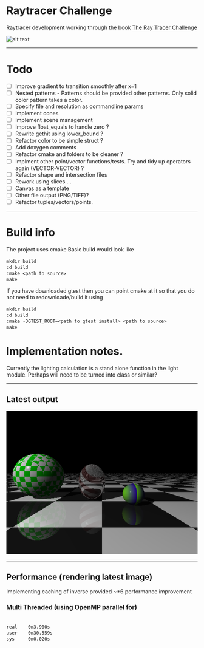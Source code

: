 # Raytracer Challenge
Raytracer development working through the book [The Ray Tracer Challenge](https://www.amazon.co.uk/Ray-Tracer-Challenge-Jamis-Buck/dp/1680502719/ref=sr_1_1?crid=VTW2K8UE11OA&keywords=ray+tracer+challenge&qid=1577102545&sprefix=ray+tr%2Caps%2C290&sr=8-1)

 
![alt text](https://github.com/buxtonpaul/raytrace_challenge/workflows/Build_Test/badge.svg "Build Status")

----

# Todo 
- [ ] Improve gradient to transition smoothly after x=1
- [ ] Nested patterns - Patterns should be provided other patterns. Only solid color pattern takes a color.
- [ ] Specify file and resolution as commandline params
- [ ] Implement cones
- [ ] Implement scene management
- [ ] Improve float_equals to handle zero ?
- [ ] Rewrite gethit using lower_bound ?
- [ ] Refactor color to be simple struct ?
- [ ] Add doxygen comments
- [ ] Refactor cmake and folders to be cleaner ?
- [ ] Implment other point/vector functions/tests. Try and tidy up operators again (VECTOR-VECTOR) ?
- [ ] Refactor shape and intersection files
- [ ] Rework using slices....
- [ ] Canvas as a template
- [ ] Other file output (PNG/TIFF)?
- [ ] Refactor tuples/vectors/points. 

----
# Build info
The project uses cmake
Basic build would look like
```
mkdir build
cd build
cmake <path to source>
make
```

If you have downloaded gtest then you can point cmake at it so that you do not need to redownloade/build it using
```
mkdir build
cd build
cmake -DGTEST_ROOT=<path to gtest install> <path to source>
make 
```
# Implementation notes.


Currently the lighting calculation is a stand alone function in the light module.
Perhaps will need to be turned into class or similar?



----
## Latest output
![alt test](./latest.png)

----
## Performance (rendering latest image)

Implementing caching of inverse provided ~*6 performance improvement
### Multi Threaded (using OpenMP parallel for)
```

real    0m3.900s
user    0m30.559s
sys     0m0.020s
```

